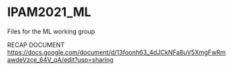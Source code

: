 # IPAM2021_ML

Files for the ML working group

RECAP DOCUMENT
https://docs.google.com/document/d/13foonh63_4dJCkNFa8uV5XmgFwRmawdeVzce_64V_qA/edit?usp=sharing
